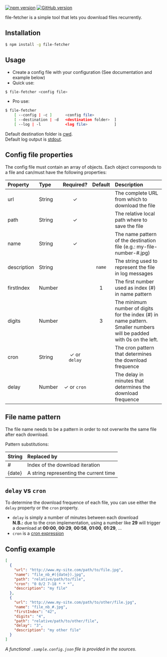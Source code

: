 [![npm version](https://badge.fury.io/js/file-fetcher.svg)](https://badge.fury.io/js/file-fetcher)
[![GitHub version](https://badge.fury.io/gh/pdonias%2Ffile-fetcher.svg)](https://badge.fury.io/gh/pdonias%2Ffile-fetcher)

file-fetcher is a simple tool that lets you download files recurrently.

## Installation

```sh
$ npm install -g file-fetcher
```

## Usage

- Create a config file with your configuration (See documentation and example below)
- Quick use:

```sh
$ file-fetcher <config file>
```

- Pro use:

```sh
$ file-fetcher
    [ --config | -c ]      <config file>
    [ --destination | -d   <destination folder>  ]
    [ --log | -l           <log file>            ]
```

Default destination folder is [cwd](https://en.wikipedia.org/wiki/Working_directory).
<br />
Default log output is [stdout](https://en.wikipedia.org/wiki/Standard_streams#Standard_output_.28stdout.29).

## Config file properties

The config file must contain an array of objects.
Each object corresponds to a file and can/must have the following properties:

| Property | Type | Required? | Default | Description |
|:---|:---|:---:|:---:|:---|
| url | String | ✓ |  | The complete URL from which to download the file |
| path | String | ✓ |  | The relative local path where to save the file |
| name | String | ✓ |  | The name pattern of the destination file (e.g.: my-file-number-#.jpg) |
| description | String |  | `name` | The string used to represent the file in log messages |
| firstIndex | Number |  | 1 | The first number used as index (#) in name pattern |
| digits | Number |  | 3 | The minimum number of digits for the index (#) in name pattern. Smaller numbers will be padded with 0s on the left. |
| cron | String | ✓ or `delay` |  | The cron pattern that determines the download frequence |
| delay | Number | ✓ or `cron` |  | The delay in minutes that determines the download frequence |

## File name pattern

The file name needs to be a pattern in order to not overwrite the same file after each download.

Pattern substitutions:

| String | Replaced by |
|:---|:---|
| # | Index of the download iteration |
| {date} | A string representing the current time |

## `delay` vs `cron`

To determine the download frequence of each file, you can use either the `delay` property or the `cron` property.
- `delay` is simply a number of minutes between each download<br/>
__N.B.:__ due to the cron implementation, using a number like **29** will trigger a download at **00:00**, **00:29**, **00:58**, **01:00**, **01:29**, ...
- `cron` is a [cron expression](https://en.wikipedia.org/wiki/Cron)

## Config example

```json
[
  {
    "url": "http://www.my-site.com/path/to/file.jpg",
    "name": "file_nb_#({date}).jpg",
    "path": "relative/path/to/file",
    "cron": "0 0/2 7-18 * * *",
    "description": "my file"
  },
  {
    "url": "http://www.my-site.com/path/to/other/file.jpg",
    "name": "file_nb_#.jpg",
    "firstIndex": "42",
    "digits": "4",
    "path": "relative/path/to/other/file",
    "delay": "3",
    "description": "my other file"
  }
]
```
*A functional `.sample.config.json` file is provided in the sources.*
